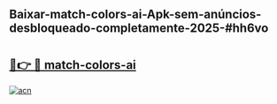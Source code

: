 ## Baixar-match-colors-ai-Apk-sem-anúncios-desbloqueado-completamente-2025-#hh6vo

# <h2><a href="https://ainizakaria.my?title=match-colors-ai&ref=20M">🔗👉 🔴 match-colors-ai</a></h2>

[![acn](https://github.com/user-attachments/assets/0f9c940e-d8b0-45ae-aac7-cd30a18b3e1c)](https://ainizakaria.my?title=match-colors-ai&ref=20M)

